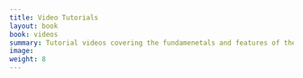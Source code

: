 ```yaml
---
title: Video Tutorials
layout: book
book: videos
summary: Tutorial videos covering the fundamenetals and features of the Form.io platform.
image:
weight: 8
---
```


